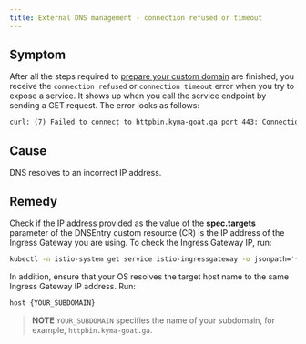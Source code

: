 ```yaml
---
title: External DNS management - connection refused or timeout
---
```


## Symptom

After all the steps required to [prepare your custom domain](../../../03-tutorials/00-api-exposure/apix-02-setup-custom-domain-for-workload.md) are finished, you receive the `connection refused` or `connection timeout` error when you try to expose a service. It shows up when you call the service endpoint by sending a GET request. The error looks as follows:

```txt
curl: (7) Failed to connect to httpbin.kyma-goat.ga port 443: Connection refused
```

## Cause

DNS resolves to an incorrect IP address.

## Remedy

Check if the IP address provided as the value of the **spec.targets** parameter of the DNSEntry custom resource (CR) is the IP address of the Ingress Gateway you are using. To check the Ingress Gateway IP, run:

```bash
kubectl -n istio-system get service istio-ingressgateway -o jsonpath='{.status.loadBalancer.ingress[0].ip}'`
```

In addition, ensure that your OS resolves the target host name to the same Ingress Gateway IP address.
Run:

```bash
host {YOUR_SUBDOMAIN}
```
>**NOTE** `YOUR_SUBDOMAIN` specifies the name of your subdomain, for example, `httpbin.kyma-goat.ga`.
